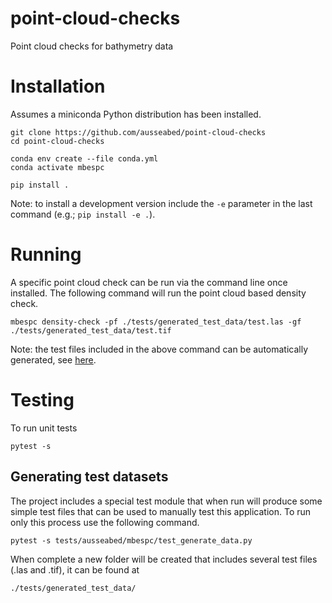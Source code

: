 # point-cloud-checks
Point cloud checks for bathymetry data


# Installation

Assumes a miniconda Python distribution has been installed.

    git clone https://github.com/ausseabed/point-cloud-checks
    cd point-cloud-checks

    conda env create --file conda.yml
    conda activate mbespc

    pip install .

Note: to install a development version include the `-e` parameter in the last command (e.g.; `pip install -e .`).


# Running

A specific point cloud check can be run via the command line once installed. The following command will run the point cloud based density check.

    mbespc density-check -pf ./tests/generated_test_data/test.las -gf ./tests/generated_test_data/test.tif

Note: the test files included in the above command can be automatically generated, see [here](#generating-test-datasets).


# Testing

To run unit tests

    pytest -s


## Generating test datasets

The project includes a special test module that when run will produce some simple test files that can be used to manually test this application. To run only this process use the following command.

    pytest -s tests/ausseabed/mbespc/test_generate_data.py

When complete a new folder will be created that includes several test files (.las and .tif), it can be found at

    ./tests/generated_test_data/

